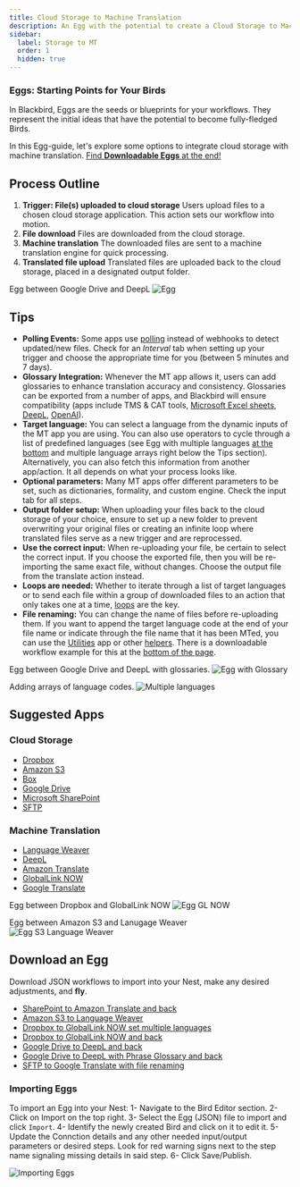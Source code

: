 ```yaml
---
title: Cloud Storage to Machine Translation
description: An Egg with the potential to create a Cloud Storage to Machine Translation and back Bird
sidebar:
  label: Storage to MT
  order: 1
  hidden: true
---
```


### Eggs: Starting Points for Your Birds

In Blackbird, Eggs are the seeds or blueprints for your workflows. They represent the initial ideas that have the potential to become fully-fledged Birds.

In this Egg-guide, let's explore some options to integrate cloud storage with machine translation. [Find **Downloadable Eggs** at the end!](https://docs.blackbird.io/eggs/storage-to-mt/#download-an-egg)

## Process Outline

1. **Trigger: File(s) uploaded to cloud storage**
Users upload files to a chosen cloud storage application. This action sets our workflow into motion.
2. **File download**
Files are downloaded from the cloud storage.
3. **Machine translation**
The downloaded files are sent to a machine translation engine for quick processing.
4. **Translated file upload**
Translated files are uploaded back to the cloud storage, placed in a designated output folder.

Egg between Google Drive and DeepL
![Egg](../../../assets/docs/eggs/Eggs1.png)

## Tips

- **Polling Events:** Some apps use [polling](https://docs.blackbird.io/concepts/triggers/#polling) instead of webhooks to detect updated/new files. Check for an _Interval_ tab when setting up your trigger and choose the appropriate time for you (between 5 minutes and 7 days).
- **Glossary Integration:** Whenever the MT app allows it, users can add glossaries to enhance translation accuracy and consistency. Glossaries can be exported from a number of apps, and Blackbird will ensure compatibility (apps include TMS & CAT tools, [Microsoft Excel sheets](https://docs.blackbird.io/apps/microsoft-excel/#exporting-glossaries), [DeepL](https://docs.blackbird.io/apps/deepl/#glossaries), [OpenAI](https://docs.blackbird.io/apps/openai/#glossary-extraction)).
- **Target language:** You can select a language from the dynamic inputs of the MT app you are using. You can also use operators to cycle through a list of predefined languages (see Egg with multiple languages [at the bottom](https://docs.blackbird.io/eggs/storage-to-mt/#download-an-egg) and multiple language arrays right below the Tips section). Alternatively, you can also fetch this information from another app/action. It all depends on what your process looks like.
- **Optional parameters:** Many MT apps offer different parameters to be set, such as dictionaries, formality, and custom engine. Check the input tab for all steps.
- **Output folder setup:** When uploading your files back to the cloud storage of your choice, ensure to set up a new folder to prevent overwriting your original files or creating an infinite loop where translated files serve as a new trigger and are reprocessed.
- **Use the correct input:** When re-uploading your file, be certain to select the correct input. If you choose the exported file, then you will be re-importing the same exact file, without changes. Choose the output file from the translate action instead.
- **Loops are needed:** Whether to iterate through a list of target languages or to send each file within a group of downloaded files to an action that only takes one at a time, [loops](https://docs.blackbird.io/guides/loops/) are the key.
- **File renaming:** You can change the name of files before re-uploading them. If you want to append the target language code at the end of your file name or indicate through the file name that it has been MTed, you can use the [Utilities](https://docs.blackbird.io/apps/utilities/) app or other [helpers](https://docs.blackbird.io/guides/toolbox/). There is a downloadable workflow example for this at the [bottom of the page](https://docs.blackbird.io/eggs/storage-to-mt/#download-an-egg).

Egg between Google Drive and DeepL with glossaries.
![Egg with Glossary](../../../assets/docs/eggs/Eggs1_withGlossary.png)

Adding arrays of language codes.
![Multiple languages](../../../assets/docs/eggs/multipleLangs.gif)

## Suggested Apps

### Cloud Storage

- [Dropbox](https://docs.blackbird.io/apps/dropbox/)
- [Amazon S3](https://docs.blackbird.io/apps/amazon-s3/)
- [Box](https://docs.blackbird.io/apps/box/)
- [Google Drive](https://docs.blackbird.io/apps/google-drive/)
- [Microsoft SharePoint](https://docs.blackbird.io/apps/microsoft-sharepoint/)
- [SFTP](https://docs.blackbird.io/apps/sftp/)

### Machine Translation

- [Language Weaver](https://docs.blackbird.io/apps/language-weaver/)
- [DeepL](https://docs.blackbird.io/apps/deepl/)
- [Amazon Translate](https://docs.blackbird.io/apps/amazon-translate/)
- [GlobalLink NOW](https://docs.blackbird.io/apps/globallink-now/)
- [Google Translate](https://docs.blackbird.io/apps/google-translate/)

Egg between Dropbox and GlobalLink NOW
![Egg GL NOW](../../../assets/docs/eggs/Eggs1_GlobalLinkNow.png)

Egg between Amazon S3 and Lanugage Weaver
![Egg S3 Language Weaver](../../../assets/docs/eggs/Eggs1_S3toLanguageWeaver.png)

## Download an Egg

Download JSON workflows to import into your Nest, make any desired adjustments, and **fly**.

- <a href="https://docs.blackbird.io/downloads/Sharepoint_to_Amazon_Translate_and_back.json" download>SharePoint to Amazon Translate and back</a>
- <a href="https://docs.blackbird.io//downloads/AmazonS3_to_Language_Weaver.json" download>Amazon S3 to Language Weaver</a>  
- <a href="https://docs.blackbird.io//downloads/Dropbox_to_GlobalLink_NOW_set_multiple_languages.json" download>Dropbox to GlobalLink NOW set multiple languages</a>  
- <a href="https://docs.blackbird.io//downloads/Dropbox_to_GlobalLink_NOW_and_back.json" download>Dropbox to GlobalLink NOW and back</a>  
- <a href="https://docs.blackbird.io//downloads/Google_Drive_to_DeepL_and_back.json" download>Google Drive to DeepL and back</a>  
- <a href="https://docs.blackbird.io//downloads/Google_Drive_to_DeepL_with_Phrase_Glossary_and_back.json" download>Google Drive to DeepL with Phrase Glossary and back</a>  
- <a href="https://docs.blackbird.io//downloads/SFTP_to_Google_Translate_with_file_renaming.json" download>SFTP to Google Translate with file renaming</a>

### Importing Eggs

To import an Egg into your Nest:
1- Navigate to the Bird Editor section.
2- Click on Import on the top right.
3- Select the Egg (JSON) file to import and click `Import`.
4- Identify the newly created Bird and click on it to edit it.
5- Update the Connction details and any other needed input/output parameters or desired steps. Look for red warning signs next to the step name signaling missing details in said step.
6- Click Save/Publish.

![Importing Eggs](../../../assets/docs/eggs/ImportEggs.gif)
